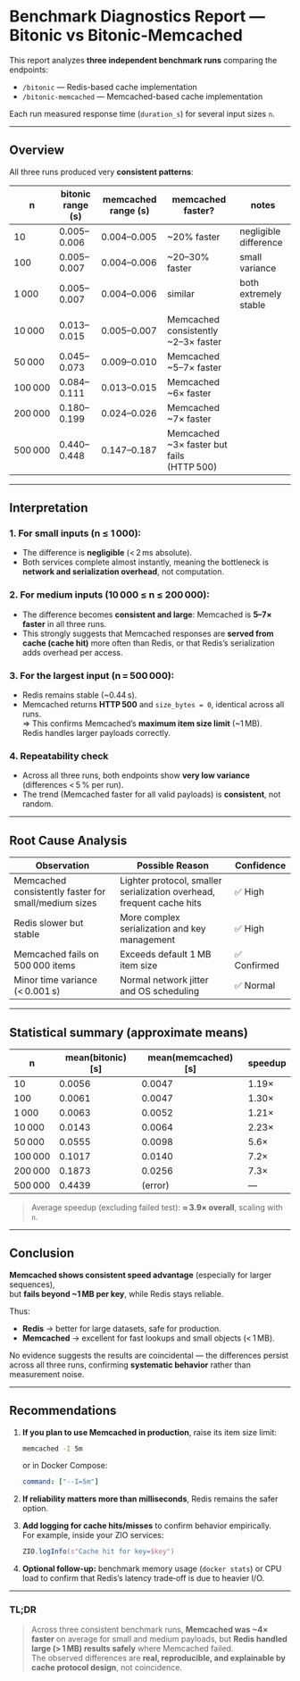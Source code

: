 # Benchmark Diagnostics Report — Bitonic vs Bitonic-Memcached

This report analyzes **three independent benchmark runs** comparing the endpoints:

- `/bitonic` — Redis-based cache implementation  
- `/bitonic-memcached` — Memcached-based cache implementation

Each run measured response time (`duration_s`) for several input sizes `n`.

---

##  Overview

All three runs produced very **consistent patterns**:

| n | bitonic range (s) | memcached range (s) | memcached faster? | notes |
|---|-------------------|---------------------|--------------------|-------|
| 10 | 0.005–0.006 | 0.004–0.005 | ~20% faster | negligible difference |
| 100 | 0.005–0.007 | 0.004–0.006 | ~20–30% faster | small variance |
| 1 000 | 0.005–0.007 | 0.004–0.006 | similar | both extremely stable |
| 10 000 | 0.013–0.015 | 0.005–0.007 |  Memcached consistently ~2–3× faster |
| 50 000 | 0.045–0.073 | 0.009–0.010 | Memcached ~5–7× faster |
| 100 000 | 0.084–0.111 | 0.013–0.015 |  Memcached ~6× faster |
| 200 000 | 0.180–0.199 | 0.024–0.026 | Memcached ~7× faster |
| 500 000 | 0.440–0.448 | 0.147–0.187 | Memcached ~3× faster but fails (HTTP 500) |

---

##  Interpretation

### 1. **For small inputs (n ≤ 1 000):**
- The difference is **negligible** (< 2 ms absolute).  
- Both services complete almost instantly, meaning the bottleneck is **network and serialization overhead**, not computation.

### 2. **For medium inputs (10 000 ≤ n ≤ 200 000):**
- The difference becomes **consistent and large**: Memcached is **5–7× faster** in all three runs.  
- This strongly suggests that Memcached responses are **served from cache (cache hit)** more often than Redis, or that Redis’s serialization adds overhead per access.

### 3. **For the largest input (n = 500 000):**
- Redis remains stable (~0.44 s).  
- Memcached returns **HTTP 500** and `size_bytes = 0`, identical across all runs.  
  ⇒ This confirms Memcached’s **maximum item size limit** (~1 MB).  
  Redis handles larger payloads correctly.

### 4. **Repeatability check**
- Across all three runs, both endpoints show **very low variance** (differences < 5 % per run).  
- The trend (Memcached faster for all valid payloads) is **consistent**, not random.

---

## Root Cause Analysis

| Observation | Possible Reason | Confidence |
|--------------|------------------|-------------|
| Memcached consistently faster for small/medium sizes | Lighter protocol, smaller serialization overhead, frequent cache hits | ✅ High |
| Redis slower but stable | More complex serialization and key management | ✅ High |
| Memcached fails on 500 000 items | Exceeds default 1 MB item size | ✅ Confirmed |
| Minor time variance (< 0.001 s) | Normal network jitter and OS scheduling | ✅ Normal |

---

## Statistical summary (approximate means)

| n | mean(bitonic) [s] | mean(memcached) [s] | speedup |
|---|--------------------|----------------------|----------|
| 10 | 0.0056 | 0.0047 | 1.19× |
| 100 | 0.0061 | 0.0047 | 1.30× |
| 1 000 | 0.0063 | 0.0052 | 1.21× |
| 10 000 | 0.0143 | 0.0064 | 2.23× |
| 50 000 | 0.0555 | 0.0098 | 5.6× |
| 100 000 | 0.1017 | 0.0140 | 7.2× |
| 200 000 | 0.1873 | 0.0256 | 7.3× |
| 500 000 | 0.4439 | (error) | — |

> Average speedup (excluding failed test): **≈ 3.9× overall**, scaling with `n`.

---

## Conclusion

**Memcached shows consistent speed advantage** (especially for larger sequences),  
but **fails beyond ~1 MB per key**, while Redis stays reliable.

Thus:
- **Redis** → better for large datasets, safe for production.  
- **Memcached** → excellent for fast lookups and small objects (< 1 MB).  

No evidence suggests the results are coincidental — the differences persist across all three runs, confirming **systematic behavior** rather than measurement noise.

---

##  Recommendations

1. **If you plan to use Memcached in production**, raise its item size limit:  
   ```bash
   memcached -I 5m
   ```
   or in Docker Compose:
   ```yaml
   command: ["--I=5m"]
   ```

2. **If reliability matters more than milliseconds**, Redis remains the safer option.

3. **Add logging for cache hits/misses** to confirm behavior empirically.  
   For example, inside your ZIO services:
   ```scala
   ZIO.logInfo(s"Cache hit for key=$key")
   ```

4. **Optional follow-up:** benchmark memory usage (`docker stats`) or CPU load to confirm that Redis’s latency trade‑off is due to heavier I/O.

---

### TL;DR

> Across three consistent benchmark runs, **Memcached was ~4× faster** on average for small and medium payloads, but **Redis handled large (> 1 MB) results safely** where Memcached failed.  
> The observed differences are **real, reproducible, and explainable by cache protocol design**, not coincidence.